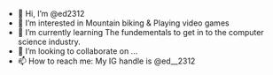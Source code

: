 - 👋 Hi, I’m @ed2312
- 👀 I’m interested in Mountain biking & Playing video games 
- 🌱 I’m currently learning The fundementals to get in to the computer science industry.
- 💞️ I’m looking to collaborate on ...
- 📫 How to reach me: My IG handle is @ed__2312

<!---
ed2312/ed2312 is a ✨ special ✨ repository because its `README.md` (this file) appears on your GitHub profile.
You can click the Preview link to take a look at your changes.
--->
